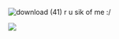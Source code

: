 ![download (41)](https://github.com/user-attachments/assets/d174ed14-e76c-4056-afa9-18134cdee998)  r u sik of me :/





![](https://komarev.com/ghpvc/?username=your-github-llennys) 
